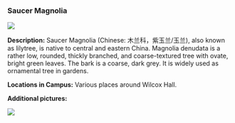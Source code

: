 
### Saucer Magnolia

![](http://www.astro.princeton.edu/~ruixu/fig/maglonia.jpg)

**Description:** Saucer Magnolia (Chinese: 木兰科，紫玉兰/玉兰), also known as lilytree, is native to central and eastern China. Magnolia denudata is a rather low, rounded, thickly branched, and coarse-textured tree with ovate, bright green leaves. The bark is a coarse, dark grey. It is widely used as ornamental tree in gardens.

**Locations in Campus:** Various places around Wilcox Hall.

**Additional pictures:**

![](http://www.astro.princeton.edu/~ruixu/fig/lilytree.jpg)
